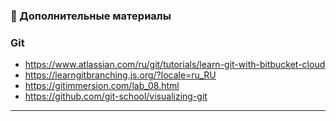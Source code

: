  ### 🔗 Дополнительные материалы

 ### Git 

- https://www.atlassian.com/ru/git/tutorials/learn-git-with-bitbucket-cloud   
- https://learngitbranching.js.org/?locale=ru_RU
- https://gitimmersion.com/lab_08.html
- https://github.com/git-school/visualizing-git


---
